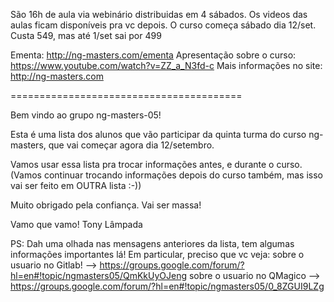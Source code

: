 São 16h de aula via webinário distribuidas em 4 sábados.
Os videos das aulas ficam disponíveis pra vc depois.
O curso começa sábado dia 12/set.
Custa 549, mas até 1/set sai por 499

Ementa: http://ng-masters.com/ementa
Apresentação sobre o curso: https://www.youtube.com/watch?v=ZZ_a_N3fd-c
Mais informações no site: http://ng-masters.com


========================================

Bem vindo ao grupo ng-masters-05!

Esta é uma lista dos alunos que vão participar da quinta turma do curso ng-masters, que vai começar agora dia 12/setembro.

Vamos usar essa lista pra trocar informações antes, e durante o curso.
(Vamos continuar trocando informações depois do curso também, mas isso vai ser feito em OUTRA lista :-))

Muito obrigado pela confiança. Vai ser massa!

Vamo que vamo!
Tony Lâmpada

PS: Dah uma olhada nas mensagens anteriores da lista, tem algumas informações importantes lá! Em particular, preciso que vc veja:
sobre o usuario no Gitlab! --> https://groups.google.com/forum/?hl=en#!topic/ngmasters05/QmKkUyOJeng
sobre o usuario no QMagico --> https://groups.google.com/forum/?hl=en#!topic/ngmasters05/0_8ZGUI9LZg
